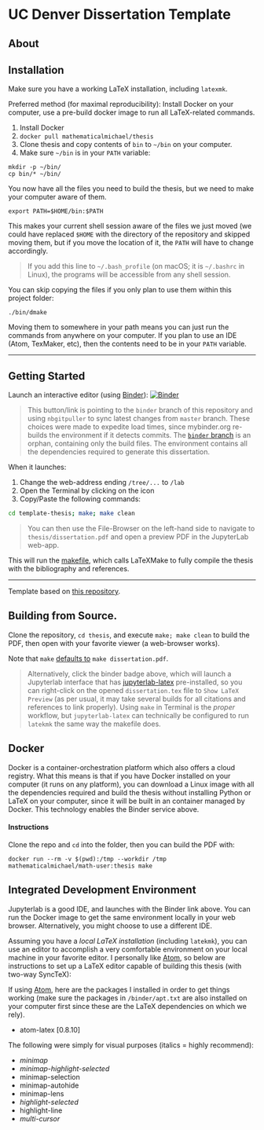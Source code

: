 # UC Denver Dissertation Template

## About

## Installation

Make sure you have a working LaTeX installation, including `latexmk`.

Preferred method (for maximal reproducibility): Install Docker on your computer, use a pre-build docker image to run all LaTeX-related commands.

1. Install Docker
1. `docker pull mathematicalmichael/thesis`
1. Clone thesis and copy contents of `bin` to `~/bin` on your computer.
1. Make sure `~/bin` is in your `PATH` variable:

```
mkdir -p ~/bin/
cp bin/* ~/bin/
```

You now have all the files you need to build the thesis, but we need to make your computer aware of them.

```
export PATH=$HOME/bin:$PATH
```

This makes your current shell session aware of the files we just moved (we could have replaced `$HOME` with the directory of the repository and skipped moving them, but if you move the location of it, the `PATH` will have to change accordingly.

> If you add this line to `~/.bash_profile` (on macOS; it is `~/.bashrc` in Linux), the programs will be accessible from any shell session. 

You can skip copying the files if you only plan to use them within this project folder:

```
./bin/dmake
```

Moving them to somewhere in your path means you can just run the commands from anywhere on your computer. If you plan to use an IDE (Atom, TexMaker, etc), then the contents need to be in your `PATH` variable.


---

## Getting Started

Launch an interactive editor (using [Binder](https://mybinder.org)): [![Binder](https://mybinder.org/badge_logo.svg)](https://gke.mybinder.org/v2/gh/mathematicalmichael/thesis/binder?urlpath=git-pull?repo=https://github.com/mathematicalmichael/thesis)

> This button/link is pointing to the `binder` branch of this repository and using `nbgitpuller` to sync latest changes from `master` branch. These choices were made to expedite load times, since mybinder.org re-builds the environment if it detects commits. The [`binder` branch](https://github.com/mathematicalmichael/thesis/tree/binder) is an orphan, containing only the build files. The environment contains all the dependencies required to generate this dissertation.

When it launches:
1. Change the web-address ending `/tree/...` to `/lab`
1. Open the Terminal by clicking on the icon
1. Copy/Paste the following commands:
```sh
cd template-thesis; make; make clean
```

> You can then use the File-Browser on the left-hand side to navigate to `thesis/dissertation.pdf` and open a preview PDF in the JupyterLab web-app.

This will run the [makefile](https://github.com/mathematicalmichael/thesis/blob/master/makefile), which calls LaTeXMake to fully compile the thesis with the bibliography and references.

---


Template based on [this repository](github.com/dewittpe/ucd-dissertation-template).

## Building from Source.

Clone the repository, `cd thesis`, and execute `make; make clean` to build the PDF, then open with your favorite viewer (a web-browser works). 

Note that `make` [defaults to](https://github.com/mathematicalmichael/thesis/blob/master/makefile#L7) `make dissertation.pdf`.

> Alternatively, click the binder badge above, which will launch a Jupyterlab interface that has [jupyterlab-latex](https://github.com/jupyterlab/jupyterlab-latex) pre-installed, so you can right-click on the opened `dissertation.tex` file to `Show LaTeX Preview` (as per usual, it may take several builds for all citations and references to link properly). 
Using `make` in Terminal is the _proper_ workflow, but `jupyterlab-latex` can technically be configured to run `latekmk` the same way the makefile does. 


## Docker

Docker is a container-orchestration platform which also offers a cloud registry. 
What this means is that if you have Docker installed on your computer (it runs on any platform), you can download a Linux image with all the dependencies required and build the thesis without installing Python or LaTeX on your computer, since it will be built in an container managed by Docker. This technology enables the Binder service above. 

#### Instructions
Clone the repo and `cd` into the folder, then you can build the PDF with:

`docker run --rm -v $(pwd):/tmp --workdir /tmp mathematicalmichael/math-user:thesis make`

##  Integrated Development Environment

Jupyterlab is a good IDE, and launches with the Binder link above. You can run the Docker image to get the same environment locally in your web browser. 
Alternatively, you might choose to use a different IDE. 

Assuming you have a _local LaTeX installation_ (including `latekmk`), you can use an editor to accomplish a very comfortable environment on your local machine in your favorite editor. I personally like [Atom](https://atom.io), so below are instructions to set up a LaTeX editor capable of building this thesis (with two-way SyncTeX):

If using [Atom](https://atom.io/), here are the packages I installed in order to get things working (make sure the packages in `/binder/apt.txt` are also installed on your computer first since these are the LaTeX dependencies on which we rely).
  - atom-latex [0.8.10]

The following were simply for visual purposes (italics = highly recommend):
  - *minimap*
  - *minimap-highlight-selected*
  - minimap-selection
  - minimap-autohide
  - minimap-lens
  - *highlight-selected*
  - highlight-line
  - *multi-cursor*
